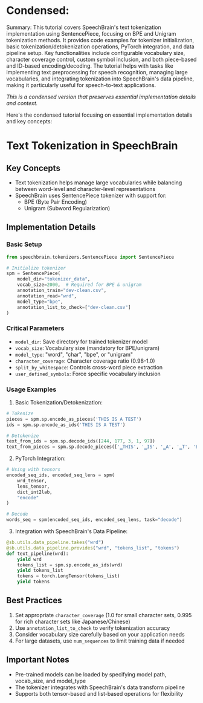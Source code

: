 # Condensed: <!-- This cell is automatically updated by tools/tutorial-cell-updater.py -->

Summary: This tutorial covers SpeechBrain's text tokenization implementation using SentencePiece, focusing on BPE and Unigram tokenization methods. It provides code examples for tokenizer initialization, basic tokenization/detokenization operations, PyTorch integration, and data pipeline setup. Key functionalities include configurable vocabulary size, character coverage control, custom symbol inclusion, and both piece-based and ID-based encoding/decoding. The tutorial helps with tasks like implementing text preprocessing for speech recognition, managing large vocabularies, and integrating tokenization into SpeechBrain's data pipeline, making it particularly useful for speech-to-text applications.

*This is a condensed version that preserves essential implementation details and context.*

Here's the condensed tutorial focusing on essential implementation details and key concepts:

# Text Tokenization in SpeechBrain

## Key Concepts
- Text tokenization helps manage large vocabularies while balancing between word-level and character-level representations
- SpeechBrain uses SentencePiece tokenizer with support for:
  - BPE (Byte Pair Encoding)
  - Unigram (Subword Regularization)

## Implementation Details

### Basic Setup
```python
from speechbrain.tokenizers.SentencePiece import SentencePiece

# Initialize tokenizer
spm = SentencePiece(
    model_dir="tokenizer_data",
    vocab_size=2000,  # Required for BPE & unigram
    annotation_train="dev-clean.csv",
    annotation_read="wrd",
    model_type="bpe",
    annotation_list_to_check=["dev-clean.csv"]
)
```

### Critical Parameters
- `model_dir`: Save directory for trained tokenizer model
- `vocab_size`: Vocabulary size (mandatory for BPE/unigram)
- `model_type`: "word", "char", "bpe", or "unigram"
- `character_coverage`: Character coverage ratio (0.98-1.0)
- `split_by_whitespace`: Controls cross-word piece extraction
- `user_defined_symbols`: Force specific vocabulary inclusion

### Usage Examples

1. Basic Tokenization/Detokenization:
```python
# Tokenize
pieces = spm.sp.encode_as_pieces('THIS IS A TEST')
ids = spm.sp.encode_as_ids('THIS IS A TEST')

# Detokenize
text_from_ids = spm.sp.decode_ids([244, 177, 3, 1, 97])
text_from_pieces = spm.sp.decode_pieces(['▁THIS', '▁IS', '▁A', '▁T', 'EST'])
```

2. PyTorch Integration:
```python
# Using with tensors
encoded_seq_ids, encoded_seq_lens = spm(
    wrd_tensor,
    lens_tensor,
    dict_int2lab,
    "encode"
)

# Decode
words_seq = spm(encoded_seq_ids, encoded_seq_lens, task="decode")
```

3. Integration with SpeechBrain's Data Pipeline:
```python
@sb.utils.data_pipeline.takes("wrd")
@sb.utils.data_pipeline.provides("wrd", "tokens_list", "tokens")
def text_pipeline(wrd):
    yield wrd
    tokens_list = spm.sp.encode_as_ids(wrd)
    yield tokens_list
    tokens = torch.LongTensor(tokens_list)
    yield tokens
```

## Best Practices
1. Set appropriate `character_coverage` (1.0 for small character sets, 0.995 for rich character sets like Japanese/Chinese)
2. Use `annotation_list_to_check` to verify tokenization accuracy
3. Consider vocabulary size carefully based on your application needs
4. For large datasets, use `num_sequences` to limit training data if needed

## Important Notes
- Pre-trained models can be loaded by specifying model path, vocab_size, and model_type
- The tokenizer integrates with SpeechBrain's data transform pipeline
- Supports both tensor-based and list-based operations for flexibility